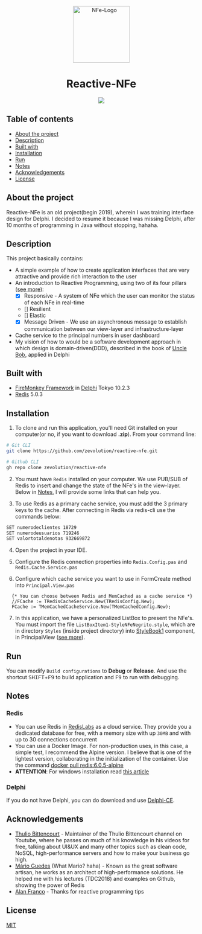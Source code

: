<p align="center">
<img src="https://user-images.githubusercontent.com/36534847/85956631-6e30a400-b95d-11ea-9ab9-5ddd83bf57f4.png" alt="NFe-Logo" width="150" height="150">
<h1 align="center">Reactive-NFe</h1>
</p>
<p align="center">
<img src="https://user-images.githubusercontent.com/36534847/85957476-fd40ba80-b963-11ea-97fb-f3fe777b7713.gif">
</p>

## Table of contents
- [About the project](#about-the-project)
- [Description](#description)
- [Built with](#built-with)
- [Installation](#instalation)
- [Run](#run)
- [Notes](#notes)
- [Acknowledgements](#acknowledgements)
- [License](#license)

## About the project
Reactive-NFe is an old project(begin 2019), wherein I was training interface design for Delphi. I decided to resume it because I was missing Delphi, after 10 months of programming in Java without stopping, hahaha.

## Description
This project basically contains:
* A simple example of how to create application interfaces that are very attractive and provide rich interaction to the user
* An introduction to Reactive Programming, using two of its four pillars ([see more](https://www.reactivemanifesto.org/)):
  * [x] Responsive - A system of NFe which the user can monitor the status of each NFe in real-time
  * [] Resilient
  * [] Elastic
  * [x] Message Driven - We use an asynchronous message to establish communication between our view-layer and infrastructure-layer
* Cache service to the principal numbers in user dashboard
* My vision of how to would be a software development approach in which design is domain-driven(DDD), described in the book of [Uncle Bob](https://www.amazon.com.br/Domain-Driven-Design-Tackling-Complexity-Software/dp/0321125215), applied in Delphi

## Built with
* [FireMonkey Framework](https://en.wikipedia.org/wiki/FireMonkey) in [Delphi](https://www.embarcadero.com/products/delphi) Tokyo 10.2.3
* [Redis](https://redis.io/) 5.0.3

## Installation

1. To clone and run this application, you'll need Git installed on your computer(or no, if you want to download **.zip**). From your command line:
```bash
# Git CLI
git clone https://github.com/zevolution/reactive-nfe.git

# Github CLI
gh repo clone zevolution/reactive-nfe
```
2. You must have `Redis` installed on your computer. We use PUB/SUB of Redis to insert and change the state of the NFe's in the view-layer. Below in [Notes](#notes), I will provide some links that can help you.

3. To use Redis as a primary cache service, you must add the 3 primary keys to the cache. After connecting in Redis via redis-cli use the commands below:
```bash
SET numerodeclientes 18729
SET numerodeusuarios 719246
SET valortotaldenotas 932669872
```

4. Open the project in your IDE.

5. Configure the Redis connection properties into `Redis.Config.pas` and `Redis.Cache.Service.pas`

6. Configure which cache service you want to use in FormCreate method into `Principal.View.pas`
```delphi
  {* You can choose between Redis and MemCached as a cache service *}
  //FCache := TRedisCacheService.New(TRedisConfig.New);
  FCache := TMemCachedCacheService.New(TMemCachedConfig.New);
```

7. In this application, we have a personalized ListBox to present the NFe's. You must import the file `ListBoxItem1-StyleNFeNegrito.style`, which are in directory `Styles` (inside project directory) into [StyleBook1](http://docwiki.embarcadero.com/Libraries/Tokyo/en/FMX.Controls.TStyleBook) component, in PrincipalView ([see more](http://docwiki.embarcadero.com/RADStudio/Tokyo/en/Customizing_FireMonkey_Applications_with_Styles)).

## Run

You can modify `Build configurations` to **Debug** or **Release**. And use the shortcut <kbd>SHIFT</kbd>+<kbd>F9</kbd> to build application and <kbd>F9</kbd> to run with debugging.

## Notes
### Redis
* You can use Redis in [RedisLabs](https://redislabs.com/redis-enterprise-cloud/pricing/) as a cloud service. They provide you a dedicated database for free, with a memory size with up `30MB` and with up to 30 connections concurrent
* You can use a Docker Image. For non-production uses, in this case, a simple test, I recommend  the Alpine version. I believe that is one of the lightest version, collaborating in the initialization of the container. Use the command [docker pull redis:6.0.5-alpine](https://hub.docker.com/layers/redis/library/redis/6.0.5-alpine/images/sha256-5d49b9e41e41538c64db8a8de542dc885c00b43bc6ccd4e7db1a707f2d5bfd2f?context=explore)
* **ATTENTION**: For windows installation read [this article](https://redislabs.com/ebook/appendix-a/a-3-installing-on-windows/a-3-1-drawbacks-of-redis-on-windows/)

### Delphi
If you do not have Delphi, you can do download and use [Delphi-CE](https://www.embarcadero.com/products/delphi/starter/free-download). 

## Acknowledgements

* [Thulio Bittencourt](https://github.com/bittencourtthulio) - Maintainer of the Thulio Bittencourt channel on Youtube, where he passes on much of his knowledge in his videos for free, talking about UI&UX and many other topics such as clean code, NoSQL, high-performance servers and how to make your business go high.
* [Mário Guedes](https://github.com/jmarioguedes) (What Mario? haha) - Known as the great software artisan, he works as an architect of high-performance solutions. He helped me with his lectures (TDC2018) and examples on Github, showing the power of Redis
* [Alan Franco](https://github.com/alandep) - Thanks for reactive programming tips
## License
[MIT](https://choosealicense.com/licenses/mit/)